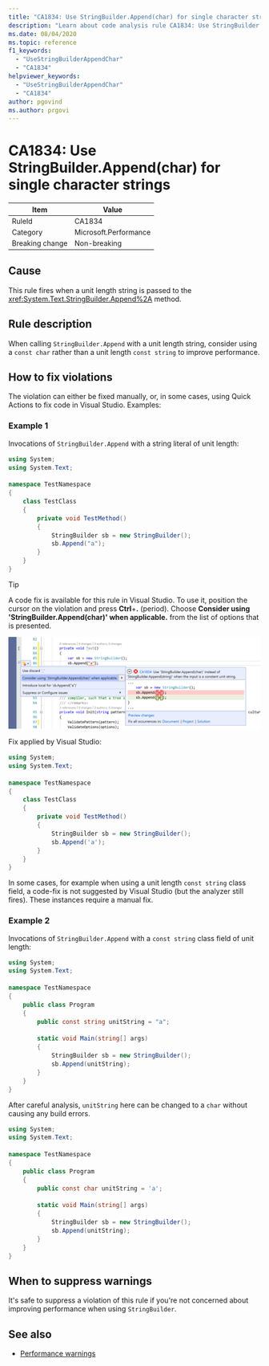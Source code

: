 ```yaml
---
title: "CA1834: Use StringBuilder.Append(char) for single character strings (code analysis)"
description: "Learn about code analysis rule CA1834: Use StringBuilder.Append(char) for single character strings"
ms.date: 08/04/2020
ms.topic: reference
f1_keywords:
  - "UseStringBuilderAppendChar"
  - "CA1834"
helpviewer_keywords:
  - "UseStringBuilderAppendChar"
  - "CA1834"
author: pgovind
ms.author: prgovi
---
```

# CA1834: Use StringBuilder.Append(char) for single character strings

|Item|Value|
|-|-|
|RuleId|CA1834|
|Category|Microsoft.Performance|
|Breaking change|Non-breaking|

## Cause

This rule fires when a unit length string is passed to the <xref:System.Text.StringBuilder.Append%2A> method.

## Rule description

When calling `StringBuilder.Append` with a unit length string, consider using a `const char` rather than a unit length `const string` to improve performance.

## How to fix violations

The violation can either be fixed manually, or, in some cases, using Quick Actions to fix code in Visual Studio. Examples:

### Example 1

Invocations of `StringBuilder.Append` with a string literal of unit length:

```csharp
using System;
using System.Text;

namespace TestNamespace
{
    class TestClass
    {
        private void TestMethod()
        {
            StringBuilder sb = new StringBuilder();
            sb.Append("a");
        }
    }
}
```

> [!TIP]
> A code fix is available for this rule in Visual Studio. To use it, position the cursor on the violation and press **Ctrl**+**.** (period). Choose **Consider using 'StringBuilder.Append(char)' when applicable.** from the list of options that is presented.
>
> ![Code fix for CA1834 - Use StringBuilder.Append(char) for single character strings](media/ca1834-codefix.png)

Fix applied by Visual Studio:

```csharp
using System;
using System.Text;

namespace TestNamespace
{
    class TestClass
    {
        private void TestMethod()
        {
            StringBuilder sb = new StringBuilder();
            sb.Append('a');
        }
    }
}
```

In some cases, for example when using a unit length `const string` class field, a code-fix is not suggested by Visual Studio (but the analyzer still fires). These instances require a manual fix.

### Example 2

Invocations of `StringBuilder.Append` with a `const string` class field of unit length:

```cs
using System;
using System.Text;

namespace TestNamespace
{
    public class Program
    {
        public const string unitString = "a";

        static void Main(string[] args)
        {
            StringBuilder sb = new StringBuilder();
            sb.Append(unitString);
        }
    }
}
```

After careful analysis, `unitString` here can be changed to a `char` without causing any build errors.

```cs
using System;
using System.Text;

namespace TestNamespace
{
    public class Program
    {
        public const char unitString = 'a';

        static void Main(string[] args)
        {
            StringBuilder sb = new StringBuilder();
            sb.Append(unitString);
        }
    }
}
```

## When to suppress warnings

It's safe to suppress a violation of this rule if you're not concerned about improving performance when using `StringBuilder`.

## See also

- [Performance warnings](../code-quality/performance-warnings.md)
